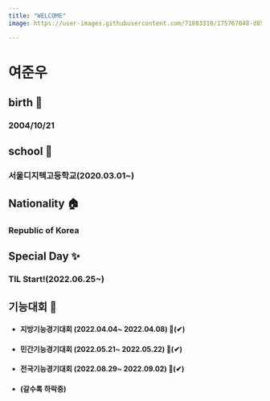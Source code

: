 ```yaml
---
title: "WELCOME"
image: https://user-images.githubusercontent.com/71883310/175767048-d85fb16b-18d7-4556-b885-c70aa19a6d72.jpg

---
```


# 여준우
## birth 🎊
### 2004/10/21
## school 📖
### 서울디지텍고등학교(2020.03.01~)
## Nationality 🏠
### Republic of Korea
## Special Day ✨
### TIL Start!(2022.06.25~)
## 기능대회 🎪
- #### 지방기능경기대회 (2022.04.04~ 2022.04.08) 🥇(✔)
- #### 민간기능경기대회 (2022.05.21~ 2022.05.22) 🥈(✔)
- #### 전국기능경기대회 (2022.08.29~ 2022.09.02) 🥉(✔)
- #### (갈수록 하락중)
